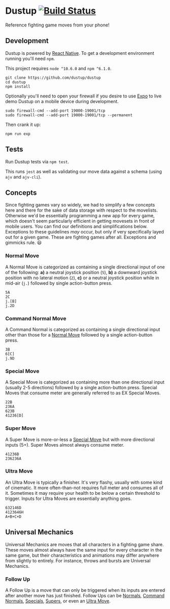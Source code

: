 # Dustup [![Build Status](https://travis-ci.org/dustup/dustup.svg?branch=master)](https://travis-ci.org/dustup/dustup)

Reference fighting game moves from your phone!

## Development

Dustup is powered by [React Native](https://facebook.github.io/react-native/).
To get a development environment running you'll need `npm`.

This project requires `node ^10.6.0` and  `npm ^6.1.0`.

```
git clone https://github.com/dustup/dustup
cd dustup
npm install
```

Optionally you'll need to open your firewall if you desire to use [Expo](https://expo.io/) to live demo Dustup on a mobile device during development.

```
sudo firewall-cmd --add-port 19000-19001/tcp
sudo firewall-cmd --add-port 19000-19001/tcp --permanent
```

Then crank it up:

```
npm run exp
```

## Tests

Run Dustup tests via `npm test`.

This runs `jest` as well as validating our move data against a schema (using `ajv` and `ajv-cli`).

## Concepts

Since fighting games vary so widely, we had to simplify a few concepts here and there for the sake of data storage with respect to the movelists.
Otherwise we'd be essentially programming a new app for every game, which doesn't seem particularly efficient in getting movesets in front of mobile users.
You can find our definitions and simplifications below.
Exceptions to these guidelines *may* occur, but only if very specifically layed out for a given game.
These are fighting games after all.
Exceptions and gimmicks rule. :smiley:

### Normal Move

A Normal Move is categorized as containing a single directional input of one of the following: **a)** a neutral joystick position (`5`), **b)** a downward joystick position with no lateral motion (`2`), **c)** or a neutral joystick position while in mid-air (`j.`) followed by single action-button press.

```
5A
2C
j.[B]
j.2D
```

### Command Normal Move

A Command Normal is categorized as containing a single directional input other than those for a [Normal Move](#normal-move) followed by a single action-button press.

```
3B
6[C]
j.9D
```

### Special Move

A Special Move is categorized as containing more than one directional input (usually 2-5 directions) followed by a single action-button press.
Special Moves that consume meter are generally referred to as EX Special Moves.

```
22B
236A
623B
41236[D]
```

### Super Move

A Super Move is more-or-less a [Special Move](#special-move) but with more directional inputs (5+).
Super Moves almost always consume meter.

```
41236B
236236A
```

### Ultra Move

An Ultra Move is typically a finisher.
It's very flashy, usually with some kind of cinematic.
It more often-than-not requires full meter and consumes all of it.
Sometimes it may require your health to be below a certain threshold to trigger.
Inputs for Ultra Moves are essentially anything goes.

```
632146D
4123646H
A+B+C+D
```

## Universal Mechanics

Universal Mechanics are moves that all characters in a fighting game share.
These moves almost always have the same input for every character in the same game, but their characteristics and animations may differ anywhere from slightly to entirely.
For instance, throws and bursts are Universal Mechanics.

### Follow Up

A Follow Up is a move that can only be triggered when its inputs are entered after another move has just finished.
Follow Ups can be [Normals](#normal-move), [Command Normals](#command-normal-move), [Specials](#special-move), [Supers](#super-move), or even an [Ultra Move](#ultra-move).
